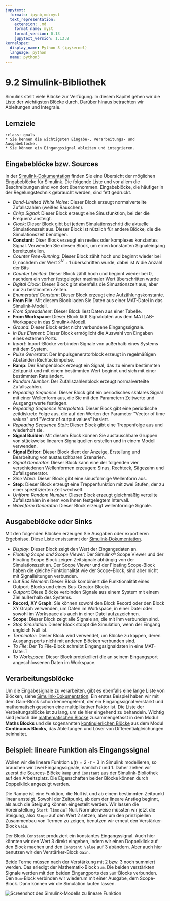 ```yaml
---
jupytext:
  formats: ipynb,md:myst
  text_representation:
    extension: .md
    format_name: myst
    format_version: 0.13
    jupytext_version: 1.13.8
kernelspec:
  display_name: Python 3 (ipykernel)
  language: python
  name: python3
---
```


# 9.2 Simulink-Bibliothek

Simulink stellt viele Blöcke zur Verfügung. In diesem Kapitel gehen wir die Liste der wichtigsten Blöcke durch. Darüber hinaus betrachten wir Ableitungen und Integrale.

## Lernziele

```{admonition} Lernziele
:class: goals
* Sie kennen die wichtigsten Eingabe-, Verarbeitungs- und Ausgabeblöcke.
* Sie können ein Eingangssignal ableiten und integrieren.
```

## Eingabeblöcke bzw. Sources

In der
[Simulink-Dokumentation](https://de.mathworks.com/help/simulink/sources.html)
finden Sie eine Übersicht der möglichen Eingabeblöcke für Simulink. Die folgende
Liste und vor allem die Beschreibungen sind von dort übernommen. Eingabeblöcke,
die häufiger in der Regelungstechnik gebraucht werden, sind fett gedruckt.

* *Band-Limited White Noise*: Dieser Block erzeugt normalverteilte Zufallszahlen
  (weißes Rauschen).  
* *Chirp Signal*: Dieser Block erzeugt eine Sinusfunktion, bei der die Frequenz
  ansteigt.
* *Clock*: Dieser Block gibt bei jedem Simulationsschritt die aktuelle
  Simulationszeit aus. Dieser Block ist nützlich für andere Blöcke, die die
  Simulationszeit benötigen.
* **Constant**: Diser Block erzeugt ein reelles oder komplexes konstantes
  Signal. Verwenden Sie diesen Block, um einen konstanten Signaleingang
  bereitzustellen.
* *Counter Free-Running*: Dieser Block zählt hoch und beginnt wieder bei 0,
  nachdem der Wert $2^N+1$ überschritten wurde, dabei ist $N$ die Anzahl der
  Bits
* *Counter Limited*: Dieser Block zählt hoch und beginnt wieder bei 0, nachdem
  ein vorher festgelegter maximaler Wert überschritten wurde
* *Digital Clock*: Dieser Block gibt ebenfalls die Simuationszeit aus, aber nur
  zu bestimmten Zeiten.
* *Enumerated Constant*: Dieser Block erzeugt eine Aufzählungskonstante.
* **From File**: Mit diesem Block laden Sie Daten aus einer MAT-Datei in das
  Simulink-Modell.
* *From Spreadsheet*: Dieser Block liest Daten aus einer Tabelle.
* **From Workspace**: Dieser Block lädt Signaldaten aus dem MATLAB-Workspace in
  das Simulink-Modell.
* *Ground*: Dieser Block erdet nicht verbundene Eingangssignale.
* *In Bus Element*: Dieser Block ermöglicht die Auswahl von Eingaben eines
  externen Ports.
* *Inport*: Inport-Blöcke verbinden Signale von außerhalb eines Systems mit dem
  System.
* *Pulse Generator*: Der Impulsgeneratorblock erzeugt in regelmäßigen Abständen
  Rechteckimpulse.
* **Ramp**: Der Rampenblock erzeugt ein Signal, das zu einem bestimmten
  Zeitpunkt und mit einem bestimmten Wert beginnt und sich mit einer bestimmten
  Rate ändert.  
* *Random Number*: Der Zufallszahlenblock erzeugt normalverteilte Zufallszahlen.
* *Repeating Sequence*: Dieser Block gibt ein periodisches skalares Signal mit
  einer Wellenform aus, die Sie mit den Parametern Zeitwerte und Ausgangswerte
  festlegen.
* *Repeating Sequence Interpolated*: Dieser Block gibt eine periodische
  zeitdiskrete Folge aus, die auf den Werten der Parameter "Vector of time
  values" und "Vector of output values" basiert.
* *Repeating Sequence Stair*: Dieser Block gibt eine Treppenfolge aus und
  wiederholt sie.
* **Signal Builder**: Mit diesem Block können Sie austauschbare Gruppen von
  stückweise linearen Signalquellen erstellen und in einem Modell verwenden.
* **Signal Editor**: Dieser Block dient der Anzeige, Erstellung und Bearbeitung
  von austauschbaren Szenarien.
* *Signal Generator*:  Dieser Block kann eine der folgenden vier verschiedenen
  Wellenformen erzeugen: Sinus, Rechteck, Sägezahn und Zufallsgenerator.
* *Sine Wave*: Dieser Block gibt eine sinusförmige Wellenform aus.
* **Step**: Dieser Block erzeugt eine Treppenfunktion mit zwei Stufen, der zu
  einer spezifizierten Zeit wechselt.
* *Uniform Random Number*: Dieser Block erzeugt gleichmäßig verteilte
  Zufallszahlen in einem von Ihnen festgelegtem Intervall.
* *Waveform Generator*: Dieser Block erzeugt wellenförmige Signale.

## Ausgabeblöcke oder Sinks

Mit den folgenden Blöcken erzeugen Sie Ausgaben oder exportieren Ergebnisse.
Diese Liste enststammt der
[Simulink-Dokumentation](https://de.mathworks.com/help/simulink/sinks.html).

* *Display*: Dieser Block zeigt den Wert der Eingangsdaten an.
* *Floating Scope and Scope Viewer*: Der Simulink® Scope Viewer und der Floating
  Scope Block zeigen Zeitsignale abhängig von der Simulationszeit an. Der Scope
  Viewer und der Floating Scope-Block haben die gleiche Funktionalität wie der
  Scope-Block, sind aber nicht mit Signalleitungen verbunden.
* *Out Bus Element*: Dieser Block kombiniert die Funktionalität eines
  Outport-Blocks und eines Bus-Creator-Blocks.
* *Outport*: Diese Blöcke verbinden Signale aus einem System mit einem Ziel
  außerhalb des Systems.
* **Record, XY Graph**: Sie können sowohl den Block Record oder den Block XY
  Graph verwenden, um Daten im Workspace, in einer Datei oder sowohl im
  Workspace als auch in einer Datei aufzuzeichnen.
* **Scope**: Dieser Block zeigt alle Signale an, die mit ihm verbunden sind.
* *Stop Simulation*: Dieser Block stoppt die Simulation, wenn der Eingang
  ungleich Null ist.
* *Terminator*: Dieser Block wird verwendet, um Blöcke zu kappen, deren
  Ausgangsports nicht mit anderen Blöcken verbunden sind.
* *To File*: Der To File-Block schreibt Eingangssignaldaten in eine MAT-Datei.T
* *To Workspace*: Dieser Block protokolliert die an seinem Eingangsport
  angeschlossenen Daten im Workspace.

## Verarbeitungsblöcke

Um die Eingabesignale zu verarbeiten, gibt es ebenfalls eine lange Liste von
Blöcken, siehe
[Simulink-Dokumentation](https://de.mathworks.com/help/simulink/block-libraries.html).
Ein erstes Beispiel haben wir mit dem Gain-Block schon kennengelernt, der ein
Eingangssignal verstärkt und mathematisch gesehen eine multiplikativer Faktor
ist. Die Liste der Verbeitungsblöcke ist zu lang, um sie hier eingehend zu
behandeln. Wichtig sind jedoch die [mathematischen
Blöcke](https://de.mathworks.com/help/simulink/math-operations.html)
zusammengefasst in dem Modul **Maths Blocks** und die sogenannten
[kontinuierlichen
Blöcke](https://de.mathworks.com/help/simulink/continuous.html) aus dem Modul
**Continuous Blocks**, das Ableitungen und Löser von Differentialgleichungen
beinhaltet.

## Beispiel: lineare Funktion als Eingangssignal

Wollen wir die lineare Funktion $u(t) = 2\cdot t + 3$ in Simulink modellieren,
so brauchen wir zwei Eingangssignale, nämlich $t$ und $1$. Daher ziehen wir
zuerst die Sources-Blöcke `Ramp` und `Constant` aus der Simulink-Bibliothek auf
den Arbeitsplatz. Die Eigenschaften beider Blöcke können durch Doppelklick
angezeigt werden.

Die Rampe ist eine Funktion, die Null ist und ab einem bestimmten Zeitpunkt
linear ansteigt. Sowohl der Zeitpunkt, ab dem der lineare Anstieg beginnt, als
auch die Steigung können eingestellt werden. Wir lassen die Voreinstellung
`Start Time` auf Null. Normalerweise müssten wir jetzt die Steigung, also
`Slope` auf den Wert 2 setzen, aber um den prinzipiellen Zusammenbau von Termen
zu zeigen, benutzen wir erneut den Verstärker-Block `Gain`.

Der Block `Constant` produziert ein konstantes Eingangssignal. Auch hier könnten
wir den Wert 3 direkt eingeben, indem wir einen Doppelklick auf den Block machen
und den `Constant Value` auf 3 abändern. Aber auch hier benutzen wir den
Verstärker-Block `Gain`.

Beide Terme müssen nach der Verstärkung mit 2 bzw. 3 noch summiert werden. Das
erledigt der Mathematik-Block `Sum`. Die beiden verstärkten Signale werden mit
den beiden Eingangports des `Sum`-Blocks verbunden. Den `Sum`-Block verbinden
wir wiederum mit einer Ausgabe, dem Scope-Block. Dann können wir die Simulation
laufen lassen.

![Screenshot des Simulink-Modells zu lineare Funktion](pics/simulink_lineare_funktion.png)
